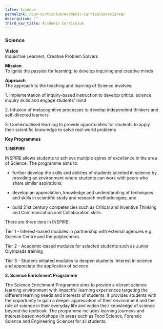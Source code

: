 ```yaml
---
title: Science
permalink: /our-curriculum/Academic-Curriculum/science/
description: ""
third_nav_title: Academic Curriculum
---
```

### Science

**Vision**<br>
Inquisitive Learners, Creative Problem Solvers

**Mission**<br>
To ignite the passion for learning; to develop inquiring and creative minds

**Approach**<br>
The approach to the teaching and learning of Science involves:

1\.  Implementation of inquiry-based instruction to develop critical science inquiry skills and engage students' mind  
    
2\.  Infusion of metacognitive processes to develop independent thinkers and self-directed learners  
    
3\.  Contextualised learning to provide opportunities for students to apply their scientific knowledge to solve real-world problems  
    
**Key Programmes**

**1\.INSPIRE**

INSPIRE allows students to achieve multiple spires of excellence in the area of Science. The programme aims to:

* further develop the skills and abilities of students talented in science by providing an environment where students can work with peers who share similar aspirations;  
    
* develop an appreciation, knowledge and understanding of techniques and skills in scientific study and research methodologies; and  
    
* build 21st century competencies such as Critical and Inventive Thinking and Communication and Collaboration skills.  

There are three tiers in INSPIRE: 

Tier 1 - Interest-based modules in partnership with external agencies e.g. Science Centre and the polytechnics

Tier 2 - Academic-based modules for selected students such as Junior Olympiads training

Tier 3 - Student-initiated modules to deepen students' interest in science and appreciate the application of science

**2\. Science Enrichment Programme**

The Science Enrichment Programme aims to provide a vibrant science learning environment with impactful learning experiences targeting the different learning needs and interests of students. It provides students with the opportunity to gain a deeper appreciation of their environment and the role of science in their everyday life and widen their knowledge of science beyond the textbook. The programme includes learning journeys and interest-based workshops (in areas such as Food Science, Forensic Science and Engineering Science) for all students.